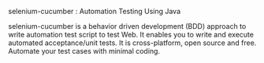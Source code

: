selenium-cucumber : Automation Testing Using Java

selenium-cucumber is a behavior driven development (BDD) approach to write automation test script to test Web. 
It enables you to write and execute automated acceptance/unit tests. It is cross-platform, open source and free. Automate your test cases with minimal coding.